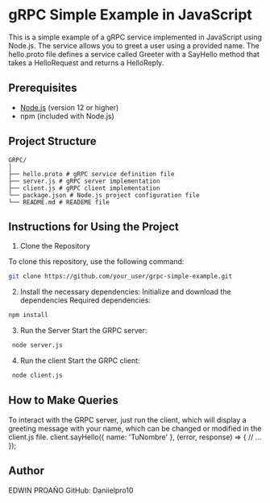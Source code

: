 # gRPC Simple Example in JavaScript

This is a simple example of a gRPC service implemented in JavaScript using Node.js. The service allows you to greet a user using a provided name. The hello.proto file defines a service called Greeter with a SayHello method that takes a HelloRequest and returns a HelloReply.

## Prerequisites

- [Node.js](https://nodejs.org/) (version 12 or higher)
- npm (included with Node.js)

## Project Structure

```plaintext
GRPC/
│
├── hello.proto # gRPC service definition file
├── server.js # gRPC server implementation
├── client.js # gRPC client implementation
└── package.json # Node.js project configuration file
└── README.md # READEME file
```

## Instructions for Using the Project
1. Clone the Repository

To clone this repository, use the following command:

 ```bash
 git clone https://github.com/your_user/grpc-simple-example.git

 ```

2. Install the necessary dependencies:
Initialize and download the dependencies Required dependencies:
 
 ```bash
 npm install
 ```

3. Run the Server
Start the GRPC server:
 
 ```bash
  node server.js
  ```

4. Run the client
Start the GRPC client:
 
 ```bash
  node client.js
  ```

## How to Make Queries
 To interact with the GRPC server, just run the client, which will display a greeting message with  your name, which can be changed or modified in the client.js file.
 client.sayHello({ name: 'TuNombre' }, (error, response) => {
  // ...
 });

## Author
EDWIN PROAÑO
GitHub: Daniielpro10